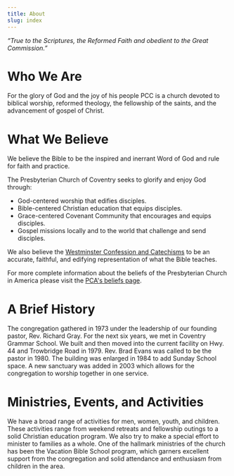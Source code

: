 ```yaml
---
title: About
slug: index
---
```


_“True to the Scriptures, the Reformed Faith and obedient to the Great Commission.”_

# Who We Are

For the glory of God and the joy of his people PCC is a church devoted to biblical worship, reformed theology, the fellowship of the saints, and the advancement of gospel of Christ.

# What We Believe

We believe the Bible to be the inspired and inerrant Word of God and rule for faith and practice.

The Presbyterian Church of Coventry seeks to glorify and enjoy God through:

- God-centered worship that edifies disciples.
- Bible-centered Christian education that equips disciples.
- Grace-centered Covenant Community that encourages and equips disciples.
- Gospel missions locally and to the world that challenge and send disciples.

We also believe the [Westminster Confession and Catechisms](http://www.pcaac.org/resources/wcf/) to be an accurate, faithful, and edifying representation of what the Bible teaches.

For more complete information about the beliefs of the Presbyterian Church in America please visit the [PCA's beliefs page](https://pcanet.org/about-the-pca-2-2-2/).

# A Brief History

The congregation gathered in 1973 under the leadership of our founding pastor, Rev. Richard Gray. For the next six years, we met in Coventry Grammar School. We built and then moved into the current facility on Hwy. 44 and Trowbridge Road in 1979. Rev. Brad Evans was called to be the pastor in 1980. The building was enlarged in 1984 to add Sunday School space. A new sanctuary was added in 2003 which allows for the congregation to worship together in one service.

# Ministries, Events, and Activities

We have a broad range of activities for men, women, youth, and children. These activities range from weekend retreats and fellowship outings to a solid Christian education program. We also try to make a special effort to minister to families as a whole. One of the hallmark ministries of the church has been the Vacation Bible School program, which garners excellent support from the congregation and solid attendance and enthusiasm from children in the area.
